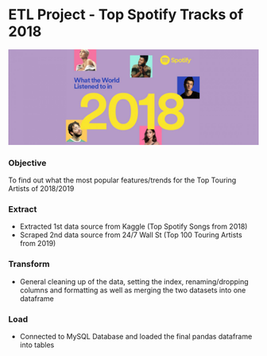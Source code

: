 # ETL Project - Top Spotify Tracks of 2018

![Images/spotify2018.jpg](Images/spotify2018.jpg)

### Objective

To find out what the most popular features/trends for the Top Touring Artists of 2018/2019

### Extract

* Extracted 1st data source from Kaggle (Top Spotify Songs from 2018)
* Scraped 2nd data source from 24/7 Wall St (Top 100 Touring Artists from 2019)

### Transform

* General cleaning up of the data, setting the index, renaming/dropping columns and formatting as well as merging the two datasets into one dataframe

### Load

* Connected to MySQL Database and loaded the final pandas dataframe into tables
